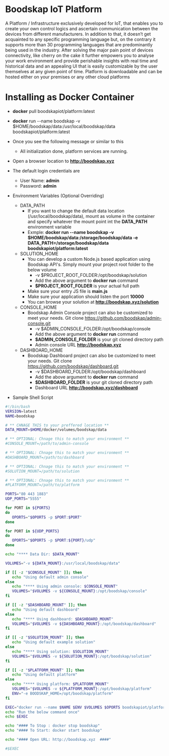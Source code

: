 # Boodskap IoT Platform
A Platform / Infrastructure exclusively developed for IoT, that enables you to create your own control logics and ascertain communication between the devices from different manufacturers. In addition to that, it doesn’t get acquainted to any specific programming language but, on the contrary it supports more than 30 programming languages that are predominantly being used in the industry. After solving the major pain point of devices connectivity, like cherry on the cake it further empowers you to analyse your work environment and provide perishable insights with real time and historical data and an appealing UI that is easily customizable by the user themselves at any given point of time. Platform is downloadable and can be hosted either on your premises or any other cloud platforms

# Installing as Docker Container
* **docker** pull boodskapiot/platform:latest
* **docker** run --name boodskap -v $HOME/boodskap/data:/usr/local/boodskap/data boodskapiot/platform:latest
* Once you see the following message or similar to this
  * All initialization done, platform services are running.
* Open a browser location to **http://boodskap.xyz**
* The default login credentials are
  * User Name: **admin**
  * Password: **admin**
* Environment Variables (Optional Overriding)
  * DATA_PATH
    * If you want to change the default data location (/usr/local/boodskap/data), mount as volume in the container and specify whatever the mount point int the **DATA_PATH** environment variable
    * Exmple: **docker run --name boodskap -v $HOME/boodskap/data:/storage/boodskap/data -e DATA_PATH=/storage/boodskap/data boodskapiot/platform:latest**
  * SOLUTION_HOME
    * You can develop a custom Node.js based application using Boodskap API's. Simply mount your project root folder to the below volume
      * -v $PROJECT_ROOT_FOLDER:/opt/boodskap/solution
      *  Add the above argument to **docker run** command
      *  **$PROJECT_ROOT_FOLDER** is your actual full path
    * Make sure your entry JS file is **main.js**
    * Make sure your application should listen the port **10000** 
    * You can browse your solution at **http://boodskap.xyz/solution**
  * CONSOLE_HOME
    * Boodskap Admin Console project can also be customized to meet your needs. Git clone https://github.com/boodskap/admin-console.git
      * -v $ADMIN_CONSOLE_FOLDER:/opt/boodskap/console
      *  Add the above argument to **docker run** command
      *  **$ADMIN_CONSOLE_FOLDER** is your git cloned directory path
      *  Admin console URL **http://boodskap.xyz**
  * DASHBOARD_HOME
    * Boodskap Dashboard project can also be customized to meet your needs. Git clone https://github.com/boodskap/dashboard.git
      * -v $DASHBOARD_FOLDER:/opt/boodskap/dashboard
      *  Add the above argument to **docker run** command
      *  **$DASHBOARD_FOLDER** is your git cloned directory path
      *  Dashboard URL **http://boodskap.xyz/dashboard**

* Sample Shell Script

```bash
#!/bin/bash
VERSION=latest
NAME=boodskap

# ** CHNAGE THIS to your preffered location **
DATA_MOUNT=$HOME/docker/volumes/boodskap/data

# ** OPTIONAL: Chnage this to match your environment **
#CONSOLE_MOUNT=/path/to/admin-console

# ** OPTIONAL: Chnage this to match your environment **
#DASHBOARD_MOUNT=/path/to/dashboard

# ** OPTIONAL: Chnage this to match your environment **
#SOLUTION_MOUNT=/path/to/solution

# ** OPTIONAL: Chnage this to match your environment **
#PLATFORM_MOUNT=/path/to/platform

PORTS="80 443 1883"
UDP_PORTS="5555"

for PORT in ${PORTS}
do
   OPORTS="$OPORTS -p $PORT:$PORT"
done

for PORT in ${UDP_PORTS}
do
   OPORTS="$OPORTS -p $PORT:${PORT}/udp"
done

echo "**** Data Dir: $DATA_MOUNT"

VOLUMES="-v ${DATA_MOUNT}:/usr/local/boodskap/data"

if [[ -z "$CONSOLE_MOUNT" ]]; then
   echo "Using default admin console"
else
   echo "**** Using admin console: $CONSOLE_MOUNT"
   VOLUMES="$VOLUMES -v ${CONSOLE_MOUNT}:/opt/boodskap/console"
fi

if [[ -z "$DASHBOARD_MOUNT" ]]; then
   echo "Using default dashboard"
else
   echo "**** Using dashboard: $DASHBOARD_MOUNT"
   VOLUMES="$VOLUMES -v ${DASHBOARD_MOUNT}:/opt/boodskap/dashboard"
fi

if [[ -z "$SOLUTION_MOUNT" ]]; then
   echo "Using default example solution"
else
   echo "**** Using solution: $SOLUTION_MOUNT"
   VOLUMES="$VOLUMES -v ${SOLUTION_MOUNT}:/opt/boodskap/solution"
fi

if [[ -z "$PLATFORM_MOUNT" ]]; then
   echo "Using default platform"
else
   echo "**** Using platform: $PLATFORM_MOUNT"
   VOLUMES="$VOLUMES -v ${PLATFORM_MOUNT}:/opt/boodskap/platform"
   ENV="-e BOODSKAP_HOME=/opt/boodskap/platform"
fi

EXEC="docker run --name $NAME $ENV $VOLUMES $OPORTS boodskapiot/platform:$VERSION"
echo "Run the below command once"
echo $EXEC

echo "#### To Stop : docker stop boodskap"
echo "#### To Start: docker start boodskap"

echo "#### Open URL: http://boodskap.xyz  ####"

#$EXEC
```
